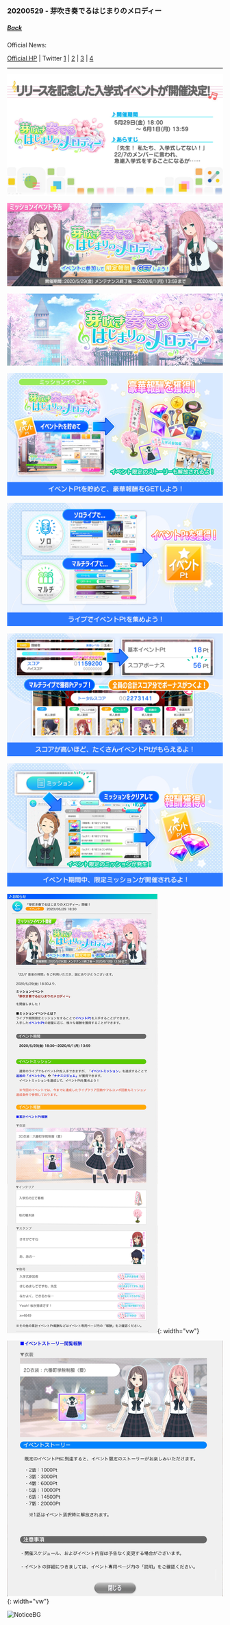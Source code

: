 ### 20200529 - 芽吹き奏でるはじまりのメロディー
##### [Back](Event_List.md)

Official News:

[Official HP](https://227-game.com/news/?article_id=54224) | Twitter [1](https://twitter.com/nanaon_official/status/1265602092716056576) | [2](https://twitter.com/nanaon_official/status/1265930815822688256) | [3](https://twitter.com/nanaon_official/status/1266301223054880768) | [4](https://twitter.com/nanaon_official/status/1267319967357140997)

---

![TWPromo](../../../../Album/Nanaon/Event/20200529%20芽吹き奏でるはじまりのメロディー/TWPromo.jpg)

![EventCover](../../../../Album/Nanaon/Event/20200529%20芽吹き奏でるはじまりのメロディー/EventCover1.jpg)

![Banner](../../../../Album/Nanaon/Event/20200529%20芽吹き奏でるはじまりのメロディー/10000100_banner.png)

![Tutorial_1](../../../../Album/Nanaon/Event/20200529%20芽吹き奏でるはじまりのメロディー/tutorial_mission_event_01.png)

![Tutorial_2](../../../../Album/Nanaon/Event/20200529%20芽吹き奏でるはじまりのメロディー/tutorial_mission_event_02.png)

![Tutorial_3](../../../../Album/Nanaon/Event/20200529%20芽吹き奏でるはじまりのメロディー/tutorial_mission_event_03.png)

![Tutorial_4](../../../../Album/Nanaon/Event/20200529%20芽吹き奏でるはじまりのメロディー/tutorial_mission_event_04.png)

![Event3033_intro1](../../../../Album/Nanaon/Event/20200529%20芽吹き奏でるはじまりのメロディー/Event3033_intro1.JPG){: width="vw"}

![Event3033_intro2](../../../../Album/Nanaon/Event/20200529%20芽吹き奏でるはじまりのメロディー/Event3033_intro2.JPG){: width="vw"}

![NoticeBG](../../../../Album/Nanaon/Event/20200529%20芽吹き奏でるはじまりのメロディー/event_notice_bg.png)
